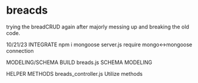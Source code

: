# breacds
trying the breadCRUD again after majorly messing up and breaking the old code. 

10/21/23 INTEGRATE npm i mongoose server.js require mongo<->mongoose connection

MODELING/SCHEMA BUILD breads.js SCHEMA MODELING

HELPER METHODS breads_controller.js Utilize methods

